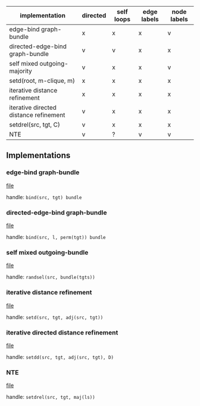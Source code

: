 | implementation                         | directed | self loops | edge labels | node labels |
|----------------------------------------|----------|------------|-------------|-------------|
| edge-bind graph-bundle                 | x        | x          | x           | v           |
| directed-edge-bind graph-bundle        | v        | v          | x           | x           |
| self mixed outgoing-majority           | v        | x          | x           | v           |
| setd(root, m-clique, m)                | x        | x          | x           | x           |
| iterative distance refinement          | x        | x          | x           | x           |
| iterative directed distance refinement | v        | x          | x           | x           |
| setdrel(src, tgt, C)                   | v        | x          | x           | x           |
| NTE                                    | v        | ?          | v           | v           |

## Implementations

### edge-bind graph-bundle

[file](edgebind_graphbundle.py)

handle: `bind(src, tgt) bundle`

### directed-edge-bind graph-bundle

[file](directededgebind_graphbundle.py)

handle: `bind(src, l, perm(tgt)) bundle`

### self mixed outgoing-bundle

[file](self_mixed_outgoingbundle.py)

handle: `randsel(src, bundle(tgts))`

### iterative distance refinement

[file](distance.py)

handle: `setd(src, tgt, adj(src, tgt))`

### iterative directed distance refinement

[file](directed_distance.py)

handle: `setdd(src, tgt, adj(src, tgt), D)`

### NTE

[file](nte.py)

handle: `setdrel(src, tgt, maj(ls))`
